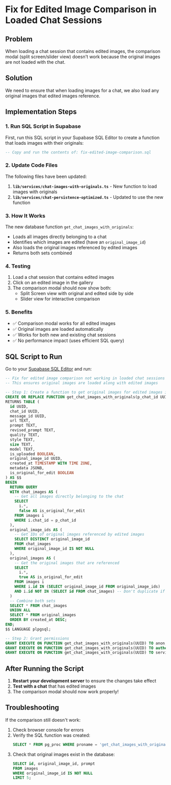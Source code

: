 # Fix for Edited Image Comparison in Loaded Chat Sessions

## Problem
When loading a chat session that contains edited images, the comparison modal (split screen/slider view) doesn't work because the original images are not loaded with the chat.

## Solution
We need to ensure that when loading images for a chat, we also load any original images that edited images reference.

## Implementation Steps

### 1. Run SQL Script in Supabase
First, run this SQL script in your Supabase SQL Editor to create a function that loads images with their originals:

```sql
-- Copy and run the contents of: fix-edited-image-comparison.sql
```

### 2. Update Code Files
The following files have been updated:

1. **`lib/services/chat-images-with-originals.ts`** - New function to load images with originals
2. **`lib/services/chat-persistence-optimized.ts`** - Updated to use the new function

### 3. How It Works

The new database function `get_chat_images_with_originals`:
- Loads all images directly belonging to a chat
- Identifies which images are edited (have an `original_image_id`)
- Also loads the original images referenced by edited images
- Returns both sets combined

### 4. Testing

1. Load a chat session that contains edited images
2. Click on an edited image in the gallery
3. The comparison modal should now show both:
   - Split Screen view with original and edited side by side
   - Slider view for interactive comparison

### 5. Benefits

- ✅ Comparison modal works for all edited images
- ✅ Original images are loaded automatically
- ✅ Works for both new and existing chat sessions
- ✅ No performance impact (uses efficient SQL query)

## SQL Script to Run

Go to your [Supabase SQL Editor](https://app.supabase.com/project/bsocqrwrikfmymklgart/sql/new) and run:

```sql
-- Fix for edited image comparison not working in loaded chat sessions
-- This ensures original images are loaded along with edited images

-- Step 1: Create a function to get original images for edited images in a chat
CREATE OR REPLACE FUNCTION get_chat_images_with_originals(p_chat_id UUID)
RETURNS TABLE (
  id UUID,
  chat_id UUID,
  message_id UUID,
  url TEXT,
  prompt TEXT,
  revised_prompt TEXT,
  quality TEXT,
  style TEXT,
  size TEXT,
  model TEXT,
  is_uploaded BOOLEAN,
  original_image_id UUID,
  created_at TIMESTAMP WITH TIME ZONE,
  metadata JSONB,
  is_original_for_edit BOOLEAN
) AS $$
BEGIN
  RETURN QUERY
  WITH chat_images AS (
    -- Get all images directly belonging to the chat
    SELECT 
      i.*,
      false AS is_original_for_edit
    FROM images i
    WHERE i.chat_id = p_chat_id
  ),
  original_image_ids AS (
    -- Get IDs of original images referenced by edited images
    SELECT DISTINCT original_image_id
    FROM chat_images
    WHERE original_image_id IS NOT NULL
  ),
  original_images AS (
    -- Get the original images that are referenced
    SELECT 
      i.*,
      true AS is_original_for_edit
    FROM images i
    WHERE i.id IN (SELECT original_image_id FROM original_image_ids)
    AND i.id NOT IN (SELECT id FROM chat_images) -- Don't duplicate if already in chat
  )
  -- Combine both sets
  SELECT * FROM chat_images
  UNION ALL
  SELECT * FROM original_images
  ORDER BY created_at DESC;
END;
$$ LANGUAGE plpgsql;

-- Step 2: Grant permissions
GRANT EXECUTE ON FUNCTION get_chat_images_with_originals(UUID) TO anon;
GRANT EXECUTE ON FUNCTION get_chat_images_with_originals(UUID) TO authenticated;
GRANT EXECUTE ON FUNCTION get_chat_images_with_originals(UUID) TO service_role;
```

## After Running the Script

1. **Restart your development server** to ensure the changes take effect
2. **Test with a chat** that has edited images
3. The comparison modal should now work properly!

## Troubleshooting

If the comparison still doesn't work:

1. Check browser console for errors
2. Verify the SQL function was created:
   ```sql
   SELECT * FROM pg_proc WHERE proname = 'get_chat_images_with_originals';
   ```
3. Check that original images exist in the database:
   ```sql
   SELECT id, original_image_id, prompt 
   FROM images 
   WHERE original_image_id IS NOT NULL 
   LIMIT 5;
   ```
